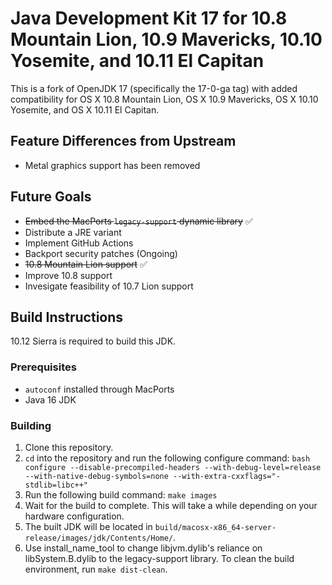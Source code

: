 # Java Development Kit 17 for 10.8 Mountain Lion, 10.9 Mavericks, 10.10 Yosemite, and 10.11 El Capitan

This is a fork of OpenJDK 17 (specifically the 17-0-ga tag) with added compatibility for OS X 10.8 Mountain Lion, OS X 10.9 Mavericks, OS X 10.10 Yosemite, and OS X 10.11 El Capitan.

## Feature Differences from Upstream
- Metal graphics support has been removed

## Future Goals
- ~~Embed the MacPorts `legacy-support` dynamic library~~ ✅
- Distribute a JRE variant
- Implement GitHub Actions
- Backport security patches (Ongoing)
- ~~10.8 Mountain Lion support~~ ✅
- Improve 10.8 support
- Invesigate feasibility of 10.7 Lion support

## Build Instructions
10.12 Sierra is required to build this JDK.

### Prerequisites
- `autoconf` installed through MacPorts
- Java 16 JDK

### Building
1. Clone this repository.
2. `cd` into the repository and run the following configure command:
```bash configure --disable-precompiled-headers --with-debug-level=release --with-native-debug-symbols=none --with-extra-cxxflags="-stdlib=libc++"```
3. Run the following build command: `make images`
4. Wait for the build to complete. This will take a while depending on your hardware configuration.
5. The built JDK will be located in `build/macosx-x86_64-server-release/images/jdk/Contents/Home/`.
6. Use install_name_tool to change libjvm.dylib's reliance on libSystem.B.dylib to the legacy-support library.
To clean the build environment, run `make dist-clean`.